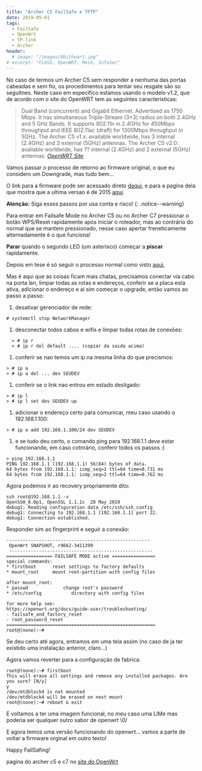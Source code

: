 ```yaml
---
title: "Archer C5 FailSafe e TFTP"
date: 2019-05-01
tags:
  - FailSafe
  - OpenWrt
  - TP-link
  - Archer
header:
  # image: "/images/8bitheart.jpg"
# excerpt: "FLOSS, OpenWRT, Mesh, InfoSec"
---
```


No caso de termos um Archer C5 sem responder a nenhuma das portas cabeadas e sem fio, os procedimentos para tentar seu resgate são so seguitnes.
Neste caso em especifico estamos usando o modelo v1.2, que de acordo com o site do OpenWRT tem as seguintes caracteristicas:


>Dual Band (concurrent) and Gigabit Ethernet. Advertised as 1750 Mbps. It has simultaneous Triple-Stream (3×3) radios on both 2.4GHz and 5 GHz Bands. It supports 802.11n in 2.4GHz for 450Mbps throughput and IEEE 802.11ac (draft) for 1300Mbps throughput in 5GHz.
>The Archer C5 v1.x: available worldwide, has 3 internal (2.4GHz) and 3 external (5GHz) antennas.
>The Archer C5 v2.0: available worldwide, has ?? internal (2.4GHz) and 2 external (5GHz) antennas.
> <cite><a href="https://openwrt.org/toh/tp-link/archer-c5-c7-wdr7500">OpenWRT Site</a></cite>

Vamos passar o processo de retorno ao firmware original, o que eu considero um Downgrade, mas tudo bem...

O link para a  firmware pode ser acessado direto [daqui](https://static.tp-link.com/res/down/soft/Archer_C5_V1.20_150428.zip), e para a pagina dela que mostra que a ultima versao é de 2015 [aqui](https://www.tp-link.com/en/support/download/archer-c5/v1.20/#Firmware).

**Atenção:** Siga esses passos por usa conta e risco!
{: .notice--warning}

Para entrar em Failsafe Mode no Archer C5 ou no Archer C7 pressionar o botão WPS/Reset rapidamente após iniciar o roteador, mas ao contrário do normal que se mantem pressionado, nesse caso apertar freneticamente alternadamente é o que funciona!

**Parar** quando o segundo LED (um asterisco) começar a **piscar** rapidamente.

Depois em tese é só seguir o processo normal como visto [aqui](https://openwrt.org/docs/guide-user/troubleshooting/failsafe_and_factory_reset),

Mas é aqui que as coisas ficam mais chatas, precisamos conectar via cabo na porta lan, limpar todas as rotas e endereços, conferir se a placa esta ativa, adicionar o endereço e ai sim começar o upgrade, então vamos ao passo a passo:

1. desativar gerenciador de rede:
```
# systemctl stop NetworkManager
```
1. desconectar todos cabos e wifis e limpar todas rotas de conexões:
```
  > # ip r
  > # ip r del default .... (copiar da saida acima)
```
1. conferir se nao temos um ip na mesma linha do que precismos:
```
> # ip a
> # ip a del ... dev SEUDEV
```
1. conferir se o link nao entrou em estado desligado:
```
> # ip l
> # ip l set dev SEUDEV up
```
1. adicionar o endereço certo para comunicar, meu caso usando o 192.168.1.100:
```
> # ip a add 192.168.1.100/24 dev SEUDEV
```
1. e se tudo deu certo, o comando ping para 192.168.1.1 deve estar funcionando, em caso cotnrário, conferir todos os passos :)
```
> ping 192.168.1.1
PING 192.168.1.1 (192.168.1.1) 56(84) bytes of data.
64 bytes from 192.168.1.1: icmp_seq=1 ttl=64 time=0.731 ms
64 bytes from 192.168.1.1: icmp_seq=2 ttl=64 time=0.762 ms
```


Agora podemos ir ao recovery propriamente dito:
```
ssh root@192.168.1.1 -v
OpenSSH_8.0p1, OpenSSL 1.1.1c  28 May 2019
debug1: Reading configuration data /etc/ssh/ssh_config
debug1: Connecting to 192.168.1.1 [192.168.1.1] port 22.
debug1: Connection established.
```
Responder sim ao fingerprint e seguir a conexão:
```
-----------------------------------------------------
 OpenWrt SNAPSHOT, r9662-3411399
 -----------------------------------------------------
================= FAILSAFE MODE active ================
special commands:
* firstboot	     reset settings to factory defaults
* mount_root	 mount root-partition with config files

after mount_root:
* passwd			 change root's password
* /etc/config		    directory with config files

for more help see:
https://openwrt.org/docs/guide-user/troubleshooting/
- failsafe_and_factory_reset
- root_password_reset
=======================================================
root@(none):~#

```
Se deu certo até agora, entramos em uma tela assim (no caso de ja ter existido uma instalação anterior, claro...)

Agora vamos reverter para a configuração de fabrica:

```
root@(none):~# firstboot
This will erase all settings and remove any installed packages. Are you sure? [N/y]
y
/dev/mtdblock4 is not mounted
/dev/mtdblock4 will be erased on next mount
root@(none):~# reboot & exit
```

E voltamos a ter uma imagem funcional, no meu caso uma LiMe mas poderia ser qualquer outro sabor de openwrt \0/

E agora temos uma versão funcionando do openwrt... vamos a parte de voltar a firmware orginal em outro texto!

Happy FailSafing!


pagina do archer c5 e c7 no [site do OpenWrt](https://openwrt.org/toh/tp-link/archer-c5-c7-wdr7500)
